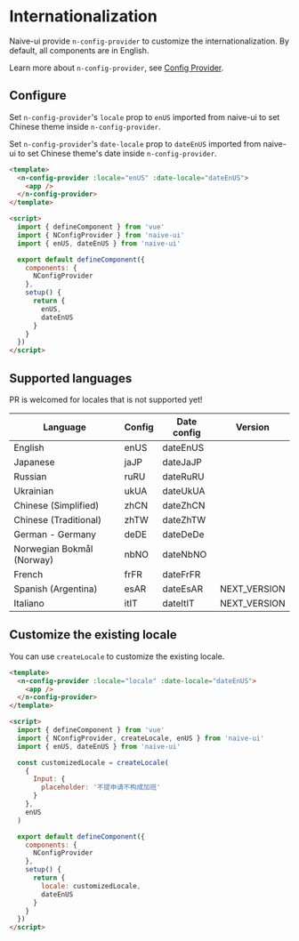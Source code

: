 <!--anchor:on-->

# Internationalization

Naive-ui provide `n-config-provider` to customize the internationalization. By default, all components are in English.

Learn more about `n-config-provider`, see [Config Provider](../components/config-provider).

## Configure

Set `n-config-provider`'s `locale` prop to `enUS` imported from naive-ui to set Chinese theme inside `n-config-provider`.

Set `n-config-provider`'s `date-locale` prop to `dateEnUS` imported from naive-ui to set Chinese theme's date inside `n-config-provider`.

```html
<template>
  <n-config-provider :locale="enUS" :date-locale="dateEnUS">
    <app />
  </n-config-provider>
</template>

<script>
  import { defineComponent } from 'vue'
  import { NConfigProvider } from 'naive-ui'
  import { enUS, dateEnUS } from 'naive-ui'

  export default defineComponent({
    components: {
      NConfigProvider
    },
    setup() {
      return {
        enUS,
        dateEnUS
      }
    }
  })
</script>
```

## Supported languages

PR is welcomed for locales that is not supported yet!

| Language                  | Config | Date config | Version      |
| ------------------------- | ------ | ----------- | ------------ |
| English                   | enUS   | dateEnUS    |              |
| Japanese                  | jaJP   | dateJaJP    |              |
| Russian                   | ruRU   | dateRuRU    |              |
| Ukrainian                 | ukUA   | dateUkUA    |              |
| Chinese (Simplified)      | zhCN   | dateZhCN    |              |
| Chinese (Traditional)     | zhTW   | dateZhTW    |              |
| German - Germany          | deDE   | dateDeDe    |              |
| Norwegian Bokmål (Norway) | nbNO   | dateNbNO    |              |
| French                    | frFR   | dateFrFR    |              |
| Spanish (Argentina)       | esAR   | dateEsAR    | NEXT_VERSION |
| Italiano                  | itIT   | dateItIT    | NEXT_VERSION |

## Customize the existing locale

You can use `createLocale` to customize the existing locale.

```html
<template>
  <n-config-provider :locale="locale" :date-locale="dateEnUS">
    <app />
  </n-config-provider>
</template>

<script>
  import { defineComponent } from 'vue'
  import { NConfigProvider, createLocale, enUS } from 'naive-ui'
  import { enUS, dateEnUS } from 'naive-ui'

  const customizedLocale = createLocale(
    {
      Input: {
        placeholder: '不提申请不构成加班'
      }
    },
    enUS
  )

  export default defineComponent({
    components: {
      NConfigProvider
    },
    setup() {
      return {
        locale: customizedLocale,
        dateEnUS
      }
    }
  })
</script>
```
